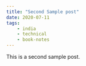 ```yaml
---
title: "Second Sample post"
date: 2020-07-11
tags:
    - india
    - technical
    - book-notes
---
```


This is a second sample post.